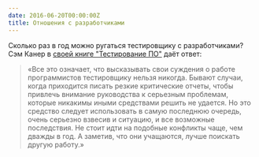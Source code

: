 ```yaml
---
date: 2016-06-20T00:00:00Z
title: Отношения с разработчиками
---
```


Сколько раз в год можно ругаться тестировщику с разработчиками?  Сэм Канер в
[своей книге "Тестирование ПО"](http://www.ozon.ru/context/detail/id/1280560/)
даёт ответ:

> «Все это означает, что высказывать свои суждения о работе программистов
> тестировщику нельзя никогда. Бывают случаи, когда приходится писать резкие
> критические отчеты, чтобы привлечь внимание руководства к серьезным проблемам,
> которые никакимы иными средствами решить не удается. Но это средство следует
> использовать в самую последнюю очередь, очень серьезно взвесив и ситуацию, и все
> возможные последствия. Не стоит идти на подобные конфликты чаще, чем дважды в
> год. А заметив, что они учащаются, лучше поискать другую работу.»

